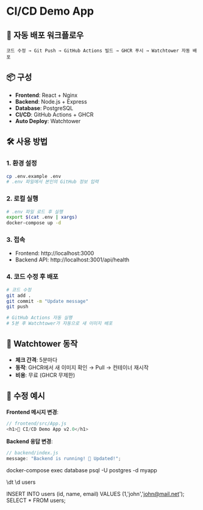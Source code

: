 # CI/CD Demo App

## 🚀 자동 배포 워크플로우

```
코드 수정 → Git Push → GitHub Actions 빌드 → GHCR 푸시 → Watchtower 자동 배포
```

## 📦 구성

- **Frontend**: React + Nginx
- **Backend**: Node.js + Express
- **Database**: PostgreSQL
- **CI/CD**: GitHub Actions + GHCR
- **Auto Deploy**: Watchtower

## 🛠️ 사용 방법

### 1. 환경 설정

```bash
cp .env.example .env
# .env 파일에서 본인의 GitHub 정보 입력
```

### 2. 로컬 실행

```bash
# .env 파일 로드 후 실행
export $(cat .env | xargs)
docker-compose up -d
```

### 3. 접속

- Frontend: http://localhost:3000
- Backend API: http://localhost:3001/api/health

### 4. 코드 수정 후 배포

```bash
# 코드 수정
git add .
git commit -m "Update message"
git push

# GitHub Actions 자동 실행
# 5분 후 Watchtower가 자동으로 새 이미지 배포
```

## 🔄 Watchtower 동작

- **체크 간격**: 5분마다
- **동작**: GHCR에서 새 이미지 확인 → Pull → 컨테이너 재시작
- **비용**: 무료 (GHCR 무제한)

## 📝 수정 예시

**Frontend 메시지 변경**:

```javascript
// frontend/src/App.js
<h1>🚀 CI/CD Demo App v2.0</h1>
```

**Backend 응답 변경**:

```javascript
// backend/index.js
message: "Backend is running! 🎉 Updated!";
```

docker-compose exec database psql -U postgres -d myapp

\dt
\d users

INSERT INTO users (id, name, email) VALUES (1,'john','john@mail.net');
SELECT \* FROM users;
